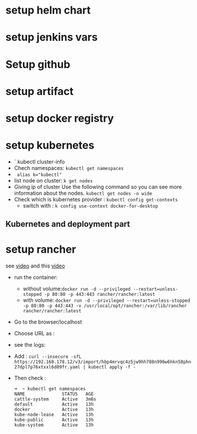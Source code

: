 # setup helm chart
# setup jenkins vars
# Setup github
# setup artifact
# setup docker registry
# setup kubernetes
* ` kubectl cluster-info
* Chech namespaces: `kubectl get namespaces`
* ` alias k="kubectl"`
* list node on cluster: `k get nodes`
* Giving ip of cluster 
Use the following command so you can see more information about the nodes.
`kubectl get nodes -o wide`
* Check which is kubernetes provider : `kubectl config get-contexts`
    * switch with : `k config use-context docker-for-desktop`
## Kubernetes and deployment part

# setup rancher
see [video](https://www.youtube.com/watch?v=WRlrA5j1g0Y)
and this [video](https://www.youtube.com/watch?v=jF5L6IgZ5To)

* run the container:
    * without volume:`docker run -d --privileged --restart=unless-stopped -p 80:80 -p 443:443 rancher/rancher:latest`
    * with volume: `docker run -d --privileged --restart=unless-stopped -p 80:80 -p 443:443 -v /usr/local/opt/rancher:/var/lib/rancher  rancher/rancher:latest`
* Go to the browser/localhost
* Choose URL as : 
* see the logs: 
* Add : `curl --insecure -sfL https://192.168.178.12/v3/import/hbp4mrvqc4z5jw9hh788n996w6hkn58phn27dpl7p76xtxxl6d89fr.yaml | kubectl apply -f -`

* Then check :
    ```
    ➜  ~ kubectl get namespaces
    NAME              STATUS   AGE
    cattle-system     Active   3m6s
    default           Active   13h
    docker            Active   13h
    kube-node-lease   Active   13h
    kube-public       Active   13h
    kube-system       Active   13h
    ```
    
    